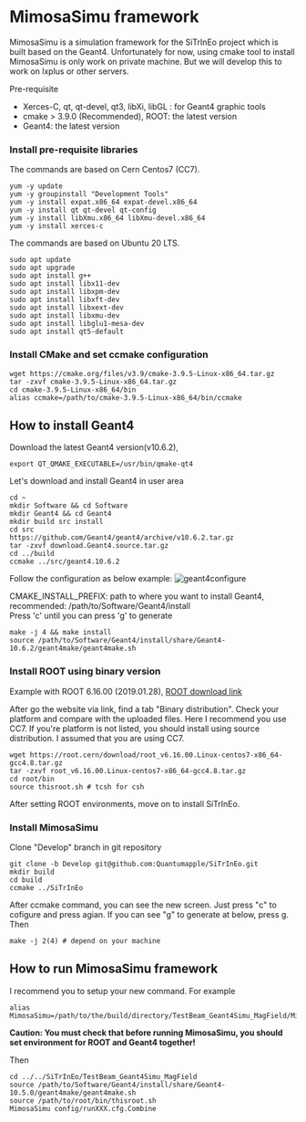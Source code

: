 MimosaSimu framework
====================
MimosaSimu is a simulation framework for the SiTrInEo project which is built based on the Geant4. 
Unfortunately for now, using cmake tool to install MimosaSimu is only work on private machine.
But we will develop this to work on lxplus or other servers.

Pre-requisite
- Xerces-C, qt, qt-devel, qt3, libXi, libGL : for Geant4 graphic tools
- cmake > 3.9.0 (Recommended), ROOT: the latest version
- Geant4: the latest version

### Install pre-requisite libraries
The commands are based on Cern Centos7 (CC7).

```
yum -y update
yum -y groupinstall "Development Tools"
yum -y install expat.x86_64 expat-devel.x86_64
yum -y install qt qt-devel qt-config
yum -y install libXmu.x86_64 libXmu-devel.x86_64
yum -y install xerces-c
```

The commands are based on Ubuntu 20 LTS.
```
sudo apt update
sudo apt upgrade
sudo apt install g++
sudo apt install libx11-dev
sudo apt install libxpm-dev
sudo apt install libxft-dev
sudo apt install libxext-dev
sudo apt install libxmu-dev
sudo apt install libglu1-mesa-dev
sudo apt install qt5-default
```

### Install CMake and set ccmake configuration
```
wget https://cmake.org/files/v3.9/cmake-3.9.5-Linux-x86_64.tar.gz
tar -zxvf cmake-3.9.5-Linux-x86_64.tar.gz
cd cmake-3.9.5-Linux-x86_64/bin
alias ccmake=/path/to/cmake-3.9.5-Linux-x86_64/bin/ccmake
```

## How to install Geant4 

Download the latest Geant4 version(v10.6.2),

```
export QT_QMAKE_EXECUTABLE=/usr/bin/qmake-qt4
```

Let's download and install Geant4 in user area
```
cd ~
mkdir Software && cd Software
mkdir Geant4 && cd Geant4
mkdir build src install
cd src
https://github.com/Geant4/geant4/archive/v10.6.2.tar.gz
tar -zxvf download.Geant4.source.tar.gz
cd ../build
ccmake ../src/geant4.10.6.2
```

Follow the configuration as below example:
![geant4configure](https://user-images.githubusercontent.com/35092541/53545505-07368b80-3b6d-11e9-9397-58262f1c127c.png)

CMAKE\_INSTALL\_PREFIX: path to where you want to install Geant4, recommended: /path/to/Software/Geant4/install  
Press 'c' until you can press 'g' to generate

```
make -j 4 && make install
source /path/to/Software/Geant4/install/share/Geant4-10.6.2/geant4make/geant4make.sh
```

### Install ROOT using binary version

Example with ROOT 6.16.00 (2019.01.28), [ROOT download link](https://root.cern.ch/content/release-61600)

After go the website via link, find a tab "Binary distribution".
Check your platform and compare with the uploaded files.
Here I recommend you use CC7. 
If you're platform is not listed, you should install using source distribution.
I assumed that you are using CC7.

```
wget https://root.cern/download/root_v6.16.00.Linux-centos7-x86_64-gcc4.8.tar.gz
tar -zxvf root_v6.16.00.Linux-centos7-x86_64-gcc4.8.tar.gz
cd root/bin
source thisroot.sh # tcsh for csh
```

After setting ROOT environments, move on to install SiTrInEo.

### Install MimosaSimu

Clone "Develop" branch in git repository
```
git clone -b Develop git@github.com:Quantumapple/SiTrInEo.git
mkdir build
cd build
ccmake ../SiTrInEo
```
After ccmake command, you can see the new screen.
Just press "c" to cofigure and press agian.
If you can see "g" to generate at below, press g.
Then
```
make -j 2(4) # depend on your machine
```

## How to run MimosaSimu framework
I recommend you to setup your new command.
For example
```
alias MimosaSimu=/path/to/the/build/directory/TestBeam_Geant4Simu_MagField/MimosaSimu
```
**Caution: You must check that before running MimosaSimu, you should set environment for ROOT and Geant4 together!**  

Then
```
cd ../../SiTrInEo/TestBeam_Geant4Simu_MagField
source /path/to/Software/Geant4/install/share/Geant4-10.5.0/geant4make/geant4make.sh  
source /path/to/root/bin/thisroot.sh  
MimosaSimu config/runXXX.cfg.Combine
```





